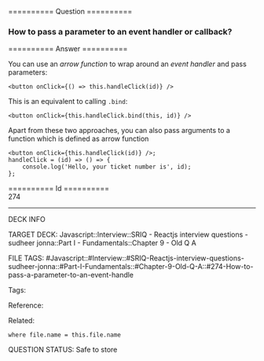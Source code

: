 ========== Question ==========  

### How to pass a parameter to an event handler or callback?  

========== Answer ==========  

You can use an _arrow function_ to wrap around an _event handler_ and pass parameters:

<!-- codeblock-start -->
<pre><code class="hljs language-jsx">&#x3C;button onClick={<span class="hljs-function">() =></span> <span class="hljs-variable language_">this</span>.<span class="hljs-title function_">handleClick</span>(id)} />
</code></pre>
<!-- codeblock-end -->

This is an equivalent to calling `.bind`:

<!-- codeblock-start -->
<pre><code class="hljs language-jsx">&#x3C;button onClick={<span class="hljs-variable language_">this</span>.<span class="hljs-property">handleClick</span>.<span class="hljs-title function_">bind</span>(<span class="hljs-variable language_">this</span>, id)} />
</code></pre>
<!-- codeblock-end -->

Apart from these two approaches, you can also pass arguments to a function which is defined as arrow function

<!-- codeblock-start -->
<pre><code class="hljs language-jsx">&#x3C;button onClick={<span class="hljs-variable language_">this</span>.<span class="hljs-title function_">handleClick</span>(id)} />;
handleClick = <span class="hljs-function">(<span class="hljs-params">id</span>) =></span> <span class="hljs-function">() =></span> {
    <span class="hljs-variable language_">console</span>.<span class="hljs-title function_">log</span>(<span class="hljs-string">'Hello, your ticket number is'</span>, id);
};
</code></pre>
<!-- codeblock-end -->

========== Id ==========  
274

---

DECK INFO

TARGET DECK: Javascript::Interview::SRIQ - Reactjs interview questions - sudheer jonna::Part I - Fundamentals::Chapter 9 - Old Q A

FILE TAGS: #Javascript::#Interview::#SRIQ-Reactjs-interview-questions-sudheer-jonna::#Part-I-Fundamentals::#Chapter-9-Old-Q-A::#274-How-to-pass-a-parameter-to-an-event-handle

Tags:

Reference:

Related:

```dataview
where file.name = this.file.name
```
QUESTION STATUS: Safe to store

